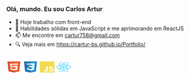 ### Olá, mundo. Eu sou Carlos Artur

- 🔭 Hoje trabalho com front-end
- 🌱 Habilidades sólidas em JavaScript e me aprimorando em ReactJS
- 📫 Me encontre em cartur758@gmail.com
- 🔍 Veja mais em https://cartur-bs.github.io/Portfolio/ 


<div style="display: inline_block"><br>
    <img align="center" alt="Logo-HTML" height="30" width="40" src="https://raw.githubusercontent.com/devicons/devicon/master/icons/html5/html5-original.svg">
    <img align="center" alt="Logo-CSS" height="30" width="40" src="https://raw.githubusercontent.com/devicons/devicon/master/icons/css3/css3-original.svg">
  <img align="center" alt="Logo-Js" height="30" width="40" src="https://raw.githubusercontent.com/devicons/devicon/master/icons/javascript/javascript-plain.svg">
  <img align="center" alt="Logo-React" height="30" width="40" src="https://raw.githubusercontent.com/devicons/devicon/master/icons/react/react-original.svg">
</div>
